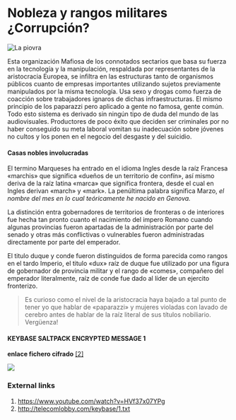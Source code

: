 # Nobleza y rangos militares ¿Corrupción?

![La piovra](http://telecomlobby.com/Images/lapiovra.webp)

Esta organización Mafiosa de los connotados sectarios que basa su fuerza en la tecnología y la manipulación, respaldada por representantes de la aristocracia Europea, se infiltra en las estructuras tanto de organismos públicos cuanto de empresas importantes utilizando sujetos previamente manipulados por la misma tecnología. Usa sexo y drogas como fuerza de coacción sobre trabajadores ignaros de dichas infraestructuras. El mismo principio de los paparazzi pero aplicado a gente no famosa, gente común. Todo esto sistema es derivado sin ningún tipo de duda del mundo de las audiovisuales. Productores de poco éxito que deciden ser criminales por no haber conseguido su meta laboral vomitan su inadecuación sobre jóvenes no cultos y los ponen en el negocio del desgaste y del suicidio. 

#### Casas nobles involucradas 

El termino Marqueses ha entrado en el idioma Ingles desde la raíz Francesa «marchis» que significa «dueños de un territorio de confín», así mismo deriva de la raíz latina «marca» que significa frontera, desde el cual en Ingles derivan «march»  y «mark». La penúltima palabra significa Marzo, *el nombre del mes en lo cual teóricamente he nacido en Genova.*  

La distinción entra gobernadores de territorios de fronteras o de interiores fue hecha tan pronto cuanto el nacimiento del impero Romano cuando algunas provincias fueron apartadas de la administración por parte del senado y otras más conflictivas o vulnerables fueron administradas directamente por parte del emperador. 

El titulo duque y conde fueron distinguidos de forma parecida como rangos en el tardo Imperio, el  titulo «dux» raíz de duque fue utilizado por una figura de gobernador de provincia militar y el rango de «comes», compañero del emperador literalmente, raíz de conde fue dado al líder de un ejercito fronterizo.  

> Es curioso como el nivel de la aristocracia haya bajado a tal punto de tener yo que hablar de «paparazzi» y mujeres violadas con lavado de cerebro antes de hablar de la raíz literal de sus títulos nobiliario. Vergüenza! 

#### KEYBASE SALTPACK ENCRYPTED MESSAGE 1

**enlace fichero cifrado** [[2]](http://telecomlobby.com/keybase/1.txt)

![](http://telecomlobby.com/Images/81207908_10221833008156953_4700509236348583936_n.jpg)

### External links 

1. https://www.youtube.com/watch?v=HVf37x07YPg
2. http://telecomlobby.com/keybase/1.txt

